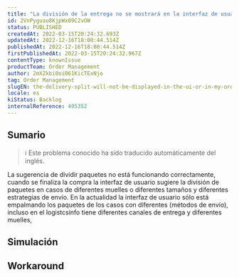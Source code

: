 ```yaml
---
title: "La división de la entrega no se mostrará en la interfaz de usuario ni en Mis pedidos cuando el pedido tenga el mismo 'Método de envío'."
id: 2VnPyguau8KjpWx09C2vOW
status: PUBLISHED
createdAt: 2022-03-15T20:24:32.693Z
updatedAt: 2022-12-16T18:00:44.514Z
publishedAt: 2022-12-16T18:00:44.514Z
firstPublishedAt: 2022-03-15T20:24:32.967Z
contentType: knownIssue
productTeam: Order Management
author: 2mXZkbi0oi061KicTExNjo
tag: Order Management
slugEN: the-delivery-split-will-not-be-displayed-in-the-ui-or-in-my-orders-when-the-order-has-the-same-shipping-method
locale: es
kiStatus: Backlog
internalReference: 495352
---
```


## Sumario

>ℹ️ Este problema conocido ha sido traducido automáticamente del inglés.


La sugerencia de dividir paquetes no está funcionando correctamente, cuando se finaliza la compra la interfaz de usuario sugiere la división de paquetes en casos de diferentes muelles o diferentes tamaños y diferentes estrategias de envío.
En la actualidad la interfaz de usuario sólo está empalmando los paquetes de los casos con diferentes (métodos de envío), incluso en el logistcsinfo tiene diferentes canales de entrega y diferentes muelles,


##

## Simulación



## Workaround




